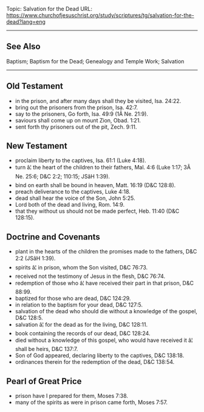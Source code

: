 Topic: Salvation for the Dead
URL: https://www.churchofjesuschrist.org/study/scriptures/tg/salvation-for-the-dead?lang=eng

---

## See Also

Baptism; Baptism for the Dead; Genealogy and Temple Work; Salvation

---

## Old Testament

- in the prison, and after many days shall they be visited, Isa. 24:22.
- bring out the prisoners from the prison, Isa. 42:7.
- say to the prisoners, Go forth, Isa. 49:9 (1Â Ne. 21:9).
- saviours shall come up on mount Zion, Obad. 1:21.
- sent forth thy prisoners out of the pit, Zech. 9:11.

## New Testament

- proclaim liberty to the captives, Isa. 61:1 (Luke 4:18).
- turn â¦ the heart of the children to their fathers, Mal. 4:6 (Luke 1:17; 3Â Ne. 25:6; D&C 2:2; 110:15; JSâH 1:39).
- bind on earth shall be bound in heaven, Matt. 16:19 (D&C 128:8).
- preach deliverance to the captives, Luke 4:18.
- dead shall hear the voice of the Son, John 5:25.
- Lord both of the dead and living, Rom. 14:9.
- that they without us should not be made perfect, Heb. 11:40 (D&C 128:15).

## Doctrine and Covenants

- plant in the hearts of the children the promises made to the fathers, D&C 2:2 (JSâH 1:39).
- spirits â¦ in prison, whom the Son visited, D&C 76:73.
- received not the testimony of Jesus in the flesh, D&C 76:74.
- redemption of those who â¦ have received their part in that prison, D&C 88:99.
- baptized for those who are dead, D&C 124:29.
- in relation to the baptism for your dead, D&C 127:5.
- salvation of the dead who should die without a knowledge of the gospel, D&C 128:5.
- salvation â¦ for the dead as for the living, D&C 128:11.
- book containing the records of our dead, D&C 128:24.
- died without a knowledge of this gospel, who would have received it â¦ shall be heirs, D&C 137:7.
- Son of God appeared, declaring liberty to the captives, D&C 138:18.
- ordinances therein for the redemption of the dead, D&C 138:54.

## Pearl of Great Price

- prison have I prepared for them, Moses 7:38.
- many of the spirits as were in prison came forth, Moses 7:57.

